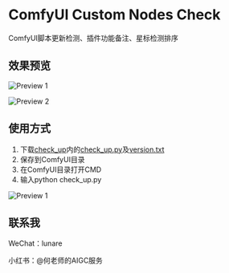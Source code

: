 # ComfyUI Custom Nodes Check

ComfyUI脚本更新检测、插件功能备注、星标检测排序

## 效果预览

![Preview 1](https://github.com/msola-ht/Comfyui_custom_nodes_check/blob/8a788e81ea74ddccd2963f29cf1f11917de993d8/img/Preview_1.png)

![Preview 2](https://github.com/msola-ht/Comfyui_custom_nodes_check/blob/8a788e81ea74ddccd2963f29cf1f11917de993d8/img/Preview_2.png)

## 使用方式

1. 下载[check_up](https://github.com/msola-ht/Comfyui_custom_nodes_check/tree/main/check_up)内的[check_up.py](https://github.com/msola-ht/Comfyui_custom_nodes_check/blob/main/check_up/check_up.py)及[version.txt](https://github.com/msola-ht/Comfyui_custom_nodes_check/blob/main/check_up/version.txt)
2. 保存到ComfyUI目录
3. 在ComfyUI目录打开CMD
4. 输入python check_up.py

![Preview 1](https://github.com/msola-ht/Comfyui_custom_nodes_check/blob/615d15b1268aa8f21d4566571296f5e0464e9792/img/PixPin_2024-06-27_16-38-12.png)

## 联系我

WeChat：lunare

小红书：@何老师的AIGC服务
